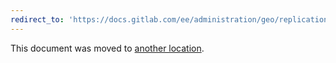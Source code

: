```yaml
---
redirect_to: 'https://docs.gitlab.com/ee/administration/geo/replication/configuration_source.md'
---
```


This document was moved to [another location](https://docs.gitlab.com/ee/administration/geo/replication/configuration_source.md).
